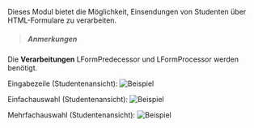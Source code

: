 Dieses Modul bietet die Möglichkeit, Einsendungen von Studenten über HTML-Formulare zu verarbeiten.

>##### Anmerkungen
Die **Verarbeitungen** LFormPredecessor und LFormProcessor werden benötigt.

Eingabezeile (Studentenansicht):
![](EingabezeileVerwendenSample.png "Beispiel")

Einfachauswahl (Studentenansicht):
![](EinfachauswahlVerwendenSample.png "Beispiel")

Mehrfachauswahl (Studentenansicht):
![](MehrfachauswahlVerwendenSample.png "Beispiel")
